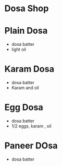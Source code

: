 # Dosa Shop
# Plain Dosa
 * dosa batter
 * light oil
# Karam Dosa
  * dosa batter 
  * Karam and oil 
# Egg Dosa
  * dosa batter
  * 1/2 eggs, karam , oil
# Paneer DOsa
  * dosa batter 